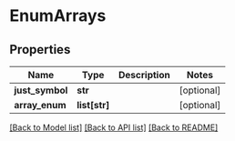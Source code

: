 # EnumArrays

## Properties
Name | Type | Description | Notes
------------ | ------------- | ------------- | -------------
**just_symbol** | **str** |  | [optional] 
**array_enum** | **list[str]** |  | [optional] 

[[Back to Model list]](../README.md#documentation-for-models) [[Back to API list]](../README.md#documentation-for-api-endpoints) [[Back to README]](../README.md)


